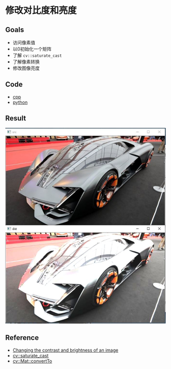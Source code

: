 # 修改对比度和亮度

## Goals

- 访问像素值
- 以0初始化一个矩阵
- 了解 `cv::saturate_cast`
- 了解像素转换
- 修改图像亮度

## Code

- [cpp](./code/cpp)
- [python](./code/python)

## Result

![result](https://github.com/QWERDF007/LearningOpenCV4/blob/master/project/change_contrast_brightness/result/result.jpg)

## Reference

- [Changing the contrast and brightness of an image](<https://docs.opencv.org/4.1.0/d3/dc1/tutorial_basic_linear_transform.html>)
- [cv::saturate_cast](<https://docs.opencv.org/4.1.0/db/de0/group__core__utils.html#gab93126370b85fda2c8bfaf8c811faeaf>)
- [cv::Mat::convertTo](<https://docs.opencv.org/4.1.0/d3/d63/classcv_1_1Mat.html#adf88c60c5b4980e05bb556080916978b>)

